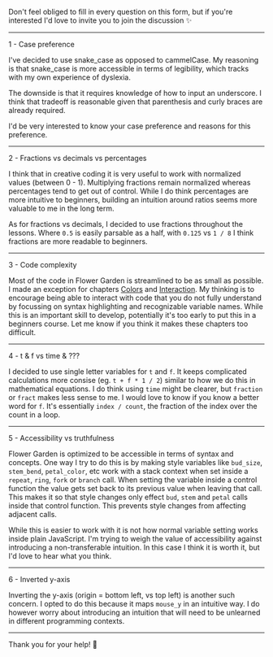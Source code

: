 Don't feel obliged to fill in every question on this form, but if you're interested I'd love to invite you to join the discussion ✨

---

1 - Case preference

I've decided to use snake_case as opposed to cammelCase. My reasoning is that snake_case is more accessible in terms of legibility, which tracks with my own experience of dyslexia. 

The downside is that it requires knowledge of how to input an underscore. I think that tradeoff is reasonable given that parenthesis and curly braces are already required.

I'd be very interested to know your case preference and reasons for this preference.

---

2 - Fractions vs decimals vs percentages

I think that in creative coding it is very useful to work with normalized values (between 0 - 1). Multiplying fractions remain normalized whereas percentages tend to get out of control. While I do think percentages are more intuitive to beginners, building an intuition around ratios seems more valuable to me in the long term.

As for fractions vs decimals, I decided to use fractions throughout the lessons. Where `0.5` is easily parsable as a half, with `0.125` vs `1 / 8` I think fractions are more readable to beginners.

---

3 - Code complexity

Most of the code in Flower Garden is streamlined to be as small as possible. I made an exception for chapters [Colors](/flower-garden/garden-varieties/colors) and [Interaction](/flower-garden/garden-varieties/interaction). My thinking is to encourage being able to interact with code that you do not fully understand by focussing on syntax highlighting and recognizable variable names. While this is an important skill to develop, potentially it's too early to put this in a beginners course. Let me know if you think it makes these chapters too difficult.

---

4 - t & f vs time & ???

I decided to use single letter variables for `t` and `f`. It keeps complicated calculations more consise (eg. `t + f * 1 / 2`) similar to how we do this in mathematical equations. I do think using `time` might be clearer, but `fraction` or `fract` makes less sense to me. I would love to know if you know a better word for `f`. It's essentially `index / count`, the fraction of the index over the count in a loop.

---

5 - Accessibility vs truthfulness

Flower Garden is optimized to be accessible in terms of syntax and concepts. One way I try to do this is by making style variables like `bud_size`, `stem_bend`, `petal_color`, etc work with a stack context when set inside a `repeat`, `ring`, `fork` or `branch` call. When setting the variable inside a control function the value gets set back to its previous value when leaving that call. This makes it so that style changes only effect `bud`, `stem` and `petal` calls inside that control function. This prevents style changes from affecting adjacent calls.

While this is easier to work with it is not how normal variable setting works inside plain JavaScript. I'm trying to weigh the value of accessibility against introducing a non-transferable intuition. In this case I think it is worth it, but I'd love to hear what you think.

---

6 - Inverted y-axis

Inverting the y-axis (origin = bottom left, vs top left) is another such concern. I opted to do this because it maps `mouse_y` in an intuitive way. I do however worry about introducing an intuition that will need to be unlearned in different programming contexts.

---

Thank you for your help! 🤗
